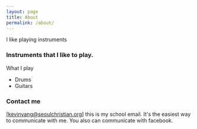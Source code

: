 ```yaml
---
layout: page
title: About
permalink: /about/
---
```


I like playing instruments

### Instruments that I like to play.

What I play

* Drums
* Guitars



### Contact me

[kevinyang@seoulchristian.org] this is my school email. It's the easiest way to communicate with me. You also can communicate with facebook.
